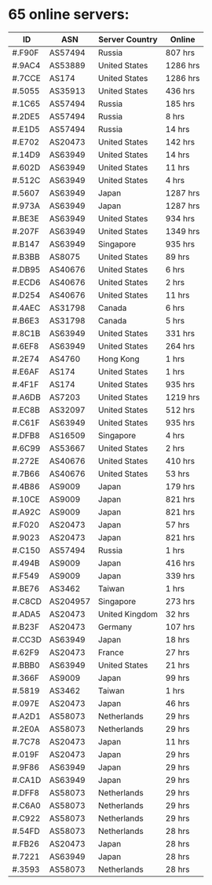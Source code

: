# 65 online servers:

| ID | ASN | Server Country | Online |
| ------ | ------ | ------ | ------ |
| #.F90F | AS57494 | Russia | 807 hrs |
| #.9AC4 | AS53889 | United States | 1286 hrs |
| #.7CCE | AS174 | United States | 1286 hrs |
| #.5055 | AS35913 | United States | 436 hrs |
| #.1C65 | AS57494 | Russia | 185 hrs |
| #.2DE5 | AS57494 | Russia | 8 hrs |
| #.E1D5 | AS57494 | Russia | 14 hrs |
| #.E702 | AS20473 | United States | 142 hrs |
| #.14D9 | AS63949 | United States | 14 hrs |
| #.602D | AS63949 | United States | 11 hrs |
| #.512C | AS63949 | United States | 4 hrs |
| #.5607 | AS63949 | Japan | 1287 hrs |
| #.973A | AS63949 | Japan | 1287 hrs |
| #.BE3E | AS63949 | United States | 934 hrs |
| #.207F | AS63949 | United States | 1349 hrs |
| #.B147 | AS63949 | Singapore | 935 hrs |
| #.B3BB | AS8075 | United States | 89 hrs |
| #.DB95 | AS40676 | United States | 6 hrs |
| #.ECD6 | AS40676 | United States | 2 hrs |
| #.D254 | AS40676 | United States | 11 hrs |
| #.4AEC | AS31798 | Canada | 6 hrs |
| #.B6E3 | AS31798 | Canada | 5 hrs |
| #.8C1B | AS63949 | United States | 331 hrs |
| #.6EF8 | AS63949 | United States | 264 hrs |
| #.2E74 | AS4760 | Hong Kong | 1 hrs |
| #.E6AF | AS174 | United States | 1 hrs |
| #.4F1F | AS174 | United States | 935 hrs |
| #.A6DB | AS7203 | United States | 1219 hrs |
| #.EC8B | AS32097 | United States | 512 hrs |
| #.C61F | AS63949 | United States | 935 hrs |
| #.DFB8 | AS16509 | Singapore | 4 hrs |
| #.6C99 | AS53667 | United States | 2 hrs |
| #.272E | AS40676 | United States | 410 hrs |
| #.7B66 | AS40676 | United States | 53 hrs |
| #.4B86 | AS9009 | Japan | 179 hrs |
| #.10CE | AS9009 | Japan | 821 hrs |
| #.A92C | AS9009 | Japan | 821 hrs |
| #.F020 | AS20473 | Japan | 57 hrs |
| #.9023 | AS20473 | Japan | 821 hrs |
| #.C150 | AS57494 | Russia | 1 hrs |
| #.494B | AS9009 | Japan | 416 hrs |
| #.F549 | AS9009 | Japan | 339 hrs |
| #.BE76 | AS3462 | Taiwan | 1 hrs |
| #.C8CD | AS204957 | Singapore | 273 hrs |
| #.ADA5 | AS20473 | United Kingdom | 32 hrs |
| #.B23F | AS20473 | Germany | 107 hrs |
| #.CC3D | AS63949 | Japan | 18 hrs |
| #.62F9 | AS20473 | France | 27 hrs |
| #.BBB0 | AS63949 | United States | 21 hrs |
| #.366F | AS9009 | Japan | 99 hrs |
| #.5819 | AS3462 | Taiwan | 1 hrs |
| #.097E | AS20473 | Japan | 46 hrs |
| #.A2D1 | AS58073 | Netherlands | 29 hrs |
| #.2E0A | AS58073 | Netherlands | 29 hrs |
| #.7C78 | AS20473 | Japan | 11 hrs |
| #.019F | AS20473 | Japan | 29 hrs |
| #.9F86 | AS63949 | Japan | 29 hrs |
| #.CA1D | AS63949 | Japan | 29 hrs |
| #.DFF8 | AS58073 | Netherlands | 29 hrs |
| #.C6A0 | AS58073 | Netherlands | 29 hrs |
| #.C922 | AS58073 | Netherlands | 29 hrs |
| #.54FD | AS58073 | Netherlands | 28 hrs |
| #.FB26 | AS20473 | Japan | 28 hrs |
| #.7221 | AS63949 | Japan | 28 hrs |
| #.3593 | AS58073 | Netherlands | 28 hrs |

